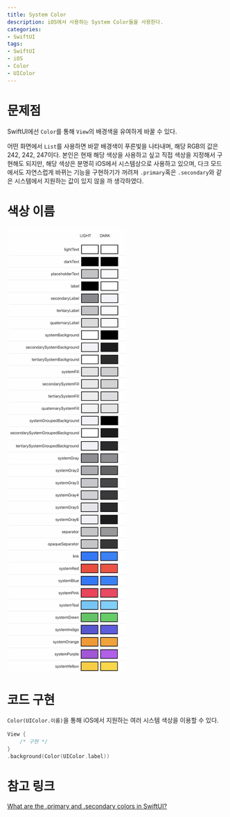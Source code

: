 ```yaml
---
title: System Color
description: iOS에서 사용하는 System Color들을 사용한다.
categories:
- SwiftUI
tags:
- SwiftUI
- iOS
- Color
- UIColor
---
```


# 문제점
SwiftUI에선 `Color`를 통해 `View`의 배경색을 유여하게 바꿀 수 있다.

어떤 화면에서 `List`를 사용하면 바깥 배경색이 푸른빛을 나타내며, 해당 RGB의 값은 242, 242, 247이다. 본인은 현재 해당 색상을 사용하고 싶고 직접 색상을 지정해서 구현해도 되지만, 해당 색상은 분명히 iOS에서 시스템상으로 사용하고 있으며, 다크 모드에서도 자연스럽게 바뀌는 기능을 구현하기가 꺼려져 `.primary`혹은 `.secondary`와 같은 시스템에서 지원하는 값이 있지 않을 까 생각하였다.

# 색상 이름
![](/images/swiftui/systemColor/sibWU.jpg)

# 코드 구현
`Color(UIColor.이름)`을 통해 iOS에서 지원하는 여러 시스템 색상을 이용할 수 있다.

```swift
View {
    /* 구현 */ 
}
.background(Color(UIColor.label))
```

# 참고 링크
[What are the .primary and .secondary colors in SwiftUI?](https://stackoverflow.com/questions/56466128/what-are-the-primary-and-secondary-colors-in-swiftui)